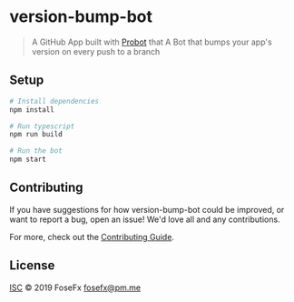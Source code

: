# version-bump-bot

> A GitHub App built with [Probot](https://github.com/probot/probot) that A Bot that bumps your app&#x27;s version on every push to a branch

## Setup

```sh
# Install dependencies
npm install

# Run typescript
npm run build

# Run the bot
npm start
```

## Contributing

If you have suggestions for how version-bump-bot could be improved, or want to report a bug, open an issue! We'd love all and any contributions.

For more, check out the [Contributing Guide](CONTRIBUTING.md).

## License

[ISC](LICENSE) © 2019 FoseFx <fosefx@pm.me>
